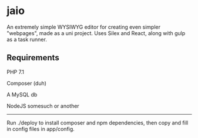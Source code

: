 # jaio

An extremely simple WYSIWYG editor for creating even simpler "webpages", made as a uni project.
Uses Silex and React, along with gulp as a task runner.

Requirements
------------

PHP 7.1

Composer (duh)

A MySQL db

NodeJS somesuch or another

------------

Run ./deploy to install composer and npm dependencies, then copy and fill in config files in app/config.

